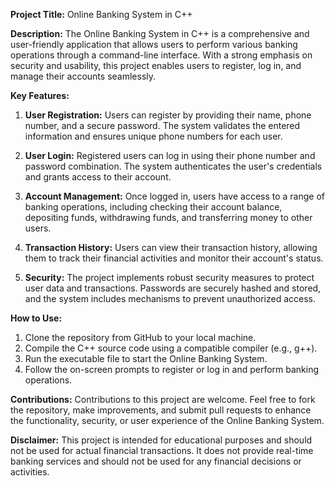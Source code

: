 **Project Title:** Online Banking System in C++

**Description:**
The Online Banking System in C++ is a comprehensive and user-friendly application that allows users to perform various banking operations through a command-line interface. With a strong emphasis on security and usability, this project enables users to register, log in, and manage their accounts seamlessly.

**Key Features:**

1. **User Registration:** Users can register by providing their name, phone number, and a secure password. The system validates the entered information and ensures unique phone numbers for each user.

2. **User Login:** Registered users can log in using their phone number and password combination. The system authenticates the user's credentials and grants access to their account.

3. **Account Management:** Once logged in, users have access to a range of banking operations, including checking their account balance, depositing funds, withdrawing funds, and transferring money to other users.

4. **Transaction History:** Users can view their transaction history, allowing them to track their financial activities and monitor their account's status.

5. **Security:** The project implements robust security measures to protect user data and transactions. Passwords are securely hashed and stored, and the system includes mechanisms to prevent unauthorized access.

**How to Use:**
1. Clone the repository from GitHub to your local machine.
2. Compile the C++ source code using a compatible compiler (e.g., g++).
3. Run the executable file to start the Online Banking System.
4. Follow the on-screen prompts to register or log in and perform banking operations.

**Contributions:**
Contributions to this project are welcome. Feel free to fork the repository, make improvements, and submit pull requests to enhance the functionality, security, or user experience of the Online Banking System.

**Disclaimer:**
This project is intended for educational purposes and should not be used for actual financial transactions. It does not provide real-time banking services and should not be used for any financial decisions or activities.
